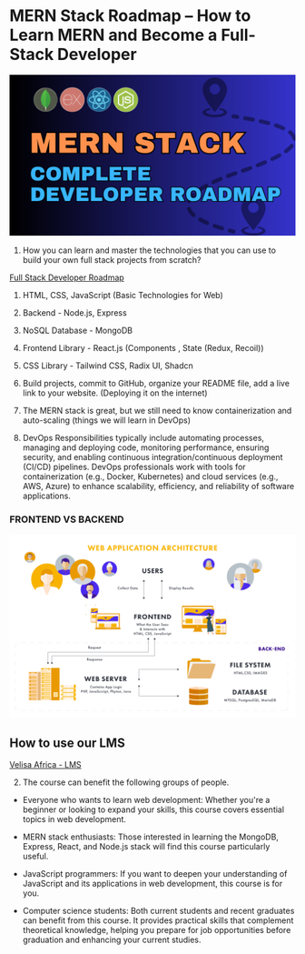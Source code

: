 # MERN Stack Roadmap – How to Learn MERN and Become a Full-Stack Developer

![mern stack roadmap](./images/mern-stack.png)

1. How you can learn and master the technologies that you can use to build your own full stack projects from scratch?

[Full Stack Developer Roadmap](https://roadmap.sh/full-stack)

1.  HTML, CSS, JavaScript (Basic Technologies for Web)

2.  Backend - Node.js, Express

3.  NoSQL Database - MongoDB

4.  Frontend Library - React.js (Components , State (Redux, Recoil))

5.  CSS Library - Tailwind CSS, Radix UI, Shadcn

6.  Build projects, commit to GitHub, organize your README file, add a live link to your website. (Deploying it on the internet)

7.  The MERN stack is great, but we still need to know containerization and auto-scaling (things we will learn in DevOps)

8.  DevOps Responsibilities typically include automating processes, managing and deploying code, monitoring performance, ensuring security, and enabling continuous integration/continuous deployment (CI/CD) pipelines. DevOps professionals work with tools for containerization (e.g., Docker, Kubernetes) and cloud services (e.g., AWS, Azure) to enhance scalability, efficiency, and reliability of software applications.

### FRONTEND VS BACKEND

![Web Application Architecture Diagram](./images/web.png)

## How to use our LMS

[Velisa Africa - LMS](https://www.e5code.com/)

2. The course can benefit the following groups of people.

- Everyone who wants to learn web development: Whether you're a beginner or looking to expand your skills, this course covers essential topics in web development.

- MERN stack enthusiasts: Those interested in learning the MongoDB, Express, React, and Node.js stack will find this course particularly useful.

- JavaScript programmers: If you want to deepen your understanding of JavaScript and its applications in web development, this course is for you.

- Computer science students: Both current students and recent graduates can benefit from this course. It provides practical skills that complement theoretical knowledge, helping you prepare for job opportunities before graduation and enhancing your current studies.
